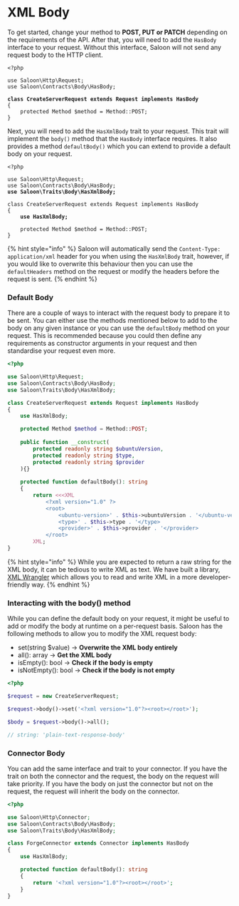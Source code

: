 # XML Body

To get started, change your method to **POST, PUT or PATCH** depending on the requirements of the API. After that, you will need to add the `HasBody` interface to your request. Without this interface, Saloon will not send any request body to the HTTP client.

<pre class="language-php"><code class="lang-php">&#x3C;?php

use Saloon\Http\Request;
use Saloon\Contracts\Body\HasBody;

<strong>class CreateServerRequest extends Request implements HasBody
</strong>{
    protected Method $method = Method::POST;
}
</code></pre>

Next, you will need to add the `HasXmlBody` trait to your request. This trait will implement the `body()` method that the `HasBody` interface requires. It also provides a method `defaultBody()` which you can extend to provide a default body on your request.

<pre class="language-php"><code class="lang-php">&#x3C;?php

use Saloon\Http\Request;
use Saloon\Contracts\Body\HasBody;
<strong>use Saloon\Traits\Body\HasXmlBody;
</strong>
class CreateServerRequest extends Request implements HasBody
{
<strong>    use HasXmlBody;
</strong>
    protected Method $method = Method::POST;
}
</code></pre>

{% hint style="info" %}
Saloon will automatically send the `Content-Type: application/xml` header for you when using the `HasXmlBody` trait, however, if you would like to overwrite this behaviour then you can use the `defaultHeaders` method on the request or modify the headers before the request is sent.
{% endhint %}

### Default Body

There are a couple of ways to interact with the request body to prepare it to be sent. You can either use the methods mentioned below to add to the body on any given instance or you can use the `defaultBody` method on your request. This is recommended because you could then define any requirements as constructor arguments in your request and then standardise your request even more.&#x20;

```php
<?php

use Saloon\Http\Request;
use Saloon\Contracts\Body\HasBody;
use Saloon\Traits\Body\HasXmlBody;

class CreateServerRequest extends Request implements HasBody
{
    use HasXmlBody;

    protected Method $method = Method::POST;
    
    public function __construct(
        protected readonly string $ubuntuVersion,
        protected readonly string $type,
        protected readonly string $provider
    ){}
    
    protected function defaultBody(): string
    {
        return <<<XML
            <?xml version="1.0" ?>
            <root>
                <ubuntu-version>' . $this->ubuntuVersion . '</ubuntu-version>
                <type>' . $this->type . '</type>
                <provider>' . $this->provider . '</provider>
            </root>
        XML;
}
```

{% hint style="info" %}
While you are expected to return a raw string for the XML body, it can be tedious to write XML as text. We have built a library, [XML Wrangler](https://github.com/saloonphp/xml-wrangler) which allows you to read and write XML in a more developer-friendly way.
{% endhint %}

### Interacting with the body() method

While you can define the default body on your request, it might be useful to add or modify the body at runtime on a per-request basis. Saloon has the following methods to allow you to modify the XML request body:

* set(string $value) -> **Overwrite the XML body entirely**
* all(): array -> **Get the XML body**&#x20;
* isEmpty(): bool  -> **Check if the body is empty**
* isNotEmpty(): bool -> **Check if the body is not empty**

```php
<?php

$request = new CreateServerRequest;

$request->body()->set('<?xml version="1.0"?><root></root>');

$body = $request->body()->all();

// string: 'plain-text-response-body'
```

### Connector Body

You can add the same interface and trait to your connector. If you have the trait on both the connector and the request, the body on the request will take priority. If you have the body on just the connector but not on the request, the request will inherit the body on the connector.

```php
<?php

use Saloon\Http\Connector;
use Saloon\Contracts\Body\HasBody;
use Saloon\Traits\Body\HasXmlBody;

class ForgeConnector extends Connector implements HasBody
{
    use HasXmlBody;

    protected function defaultBody(): string
    {
        return '<?xml version="1.0"?><root></root>';
    }
}
```
